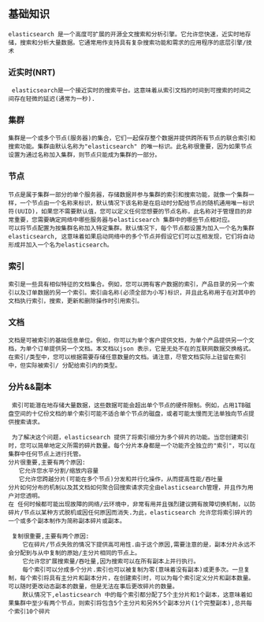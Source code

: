 ## 基础知识
    
    elasticsearch 是一个高度可扩展的开源全文搜索和分析引擎。它允许您快速，近实时地存储，搜索和分析大量数据。它通常用作支持具有复杂搜索功能和需求的应用程序的底层引擎/技术
    
    
### 近实时(NRT)
     elasticsearch是一个接近实时的搜索平台。这意味着从索引文档的时间到可搜索的时间之间存在轻微的延迟(通常为一秒).
     
### 集群 
    集群是一个或多个节点(服务器)的集合，它们一起保存整个数据并提供跨所有节点的联合索引和搜索功能。集群由默认名称为"elasticsearch" 的唯一标识。此名称很重要，因为如果节点设置为通过名称加入集群，则节点只能成为集群的一部分。
    
### 节点 
    节点是属于集群一部分的单个服务器，存储数据并参与集群的索引和搜索功能，就像一个集群一样，一个节点由一个名称来标识，默认情况下该名称是在启动时分配给节点的随机通用唯一标识符(UUID)，如果您不需要默认值，您可以定义任何您想要的节点名称，此名称对于管理目的非常重要，您需要确定网络中哪些服务器与elasticsearch 集群中的哪些节点相对应。 
    可以将节点配置为按集群名称加入特定集群。默认情况下，每个节点都设置为加入一个名为集群elasticsearch, 这意味着如果启动网络中的多个节点并假设它们可以互相发现，它们将自动形成并加入一个名为elasticsearch。
    
             
### 索引 
    
    索引是一些具有相似特征的文档集合。例如，您可以拥有客户数据的索引，产品目录的另一个索引以及订单数据的另一个索引。索引由名称(必须全部为小写)标识，并且此名称用于在对其中的文档执行索引，搜索，更新和删除操作时引用索引。 
    
### 文档 
    
    文档是可被索引的基础信息单位。例如，你可以为单个客户提供文档，为单个产品提供另一个文档，为单个订单提供另一个文档。本文档以json 表示，它是无处不在的互联网数据交换格式。
    在索引/类型中，您可以根据需要存储任意数量的文档。请注意，尽管文档实际上驻留在索引中，但实际被索引/ 分配给索引内的类型。 
 
### 分片&&副本   
    
     索引可能潜在地存储大量数据，这些数据可能会超出单个节点的硬件限制。例如，占用1TB磁盘空间的十亿份文档的单个索引可能不适合单个节点的磁盘，或者可能太慢而无法单独向节点提供搜索请求。
     
     为了解决这个问题，elasticsearch 提供了将索引细分为多个碎片的功能。当您创建索引时，您可以简单地定义所需的碎片数量。每个分片本身都是一个功能齐全独立的"索引"，可以在集群中任何节点上进行托管。  
    分片很重要,主要有两个原因: 
       它允许您水平分割/缩放内容量
       它允许您跨越分片(可能在多个节点)分发和并行化操作，从而提高性能/吞吐量 
    分片如何分布的机制以及其文档如何聚合回搜索请求完全由elasticsearch管理，并且作为用户对您透明。 
    在 任何时候都可能出现故障的网络/云环境中，非常有用并且强烈建议拥有故障切换机制，以防碎片/节点以某种方式脱机或因任何原因而消失.为此，elasticsearch 允许您将索引碎片的一个或多个副本制作为简称副本碎片或副本。
    
     复制很重要,主要有两个原因:         
        它在碎片/节点失败的情况下提供高可用性.由于这个原因,需要注意的是，副本分片永远不会分配到与从中复制的原始/主分片相同的节点上。
        它允许您扩展搜索量/吞吐量,因为搜索可以在所有副本上并行执行。
        每个索引可以分成多个分片.索引也可以被复制为零(意味着没有副本)或更多次。一旦复制，每个索引将具有主分片和副本分片，在创建索引时，可以为每个索引定义分片和副本数量。可以随时更改动态副本的数量，但是无法在事后更改碎片的数量。
        默认情况下,elasticsearch 中的每个索引都分配了5个主分片和1个副本，这意味着如果集群中至少有两个节点，则索引将包含5个主分片和另外5个副本分片(1个完整副本),总共每个索引10个碎片
        
        
        
        
        
        
     
           
        
        
     
     
     
     
     
     
     
     
     
     
     
     
     
     
     
     
     
     
     
     
     
     
     
        
        
    